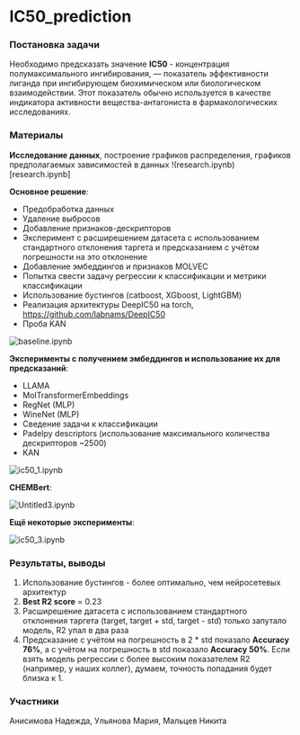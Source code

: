 # IC50_prediction

### Постановка задачи

Необходимо предсказать значение **IC50** - концентрация полумаксимального ингибирования, — показатель эффективности лиганда при ингибирующем биохимическом или биологическом взаимодействии. Этот показатель обычно используется в качестве индикатора активности вещества-антагониста в фармакологических исследованиях. 


### Материалы

**Исследование данных**, построение графиков распределения, графиков предполагаемых зависимостей в данных
!(research.ipynb)[research.ipynb]

**Основное решение**: 
* Предобработка данных
* Удаление выбросов
* Добавление признаков-дескрипторов
* Эксперимент с расширешением датасета с использованием стандартного отклонения таргета и предсказанием с учётом погрешности на это отклонение
* Добавление эмбеддингов и признаков MOLVEC
* Попытка свести задачу регрессии к классификации и метрики классификации
* Использование бустингов (catboost, XGboost, LightGBM)
* Реализация архитектуры DeepIC50 на torch, https://github.com/labnams/DeepIC50
* Проба KAN

![baseline.ipynb](baseline.ipynb)

**Эксперименты с получением эмбеддингов и использование их для предсказаний**:
* LLAMA
* MolTransformerEmbeddings
* RegNet (MLP)
* WineNet (MLP)
* Сведение задачи к классификации
* Padelpy descriptors (использование максимального количества дескрипторов ~2500)
* KAN

![ic50_1.ipynb](ic50_1.ipynb)

**CHEMBert**:

![Untitled3.ipynb](Untitled3.ipynb)

**Ещё некоторые эксперименты**:

![ic50_3.ipynb](ic50_3.ipynb)


### Результаты, выводы

1) Использование бустингов - более оптимально, чем нейросетевых архитектур
2) **Best R2 score** = 0.23
3) Расширешение датасета с использованием стандартного отклонения таргета (target, target + std, target - std) только запутало модель, R2 упал в два раза
4) Предсказание с учётом на погрешность в 2 * std показало **Accuracy 76%**, а с учётом на погрешность в std показало **Accuracy 50%**. Если взять модель регрессии с более высоким показателем R2 (например, у наших коллег), думаем, точность попадания будет близка к 1.


### Участники

Анисимова Надежда, Ульянова Мария, Мальцев Никита